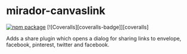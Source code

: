# mirador-canvaslink

[![npm package][npm-badge]][npm]
[![Coveralls][coveralls-badge]][coveralls]

Adds a share plugin which opens a dialog for sharing links to envelope, facebook, pinterest, twitter and facebook.

[build-badge]: https://img.shields.io/travis/user/repo/master.png?style=flat-square
[build]: https://travis-ci.org/user/repo

[npm-badge]: https://img.shields.io/npm/v/npm-package.png?style=flat-square
[npm]: https://www.npmjs.org/package/npm-package
